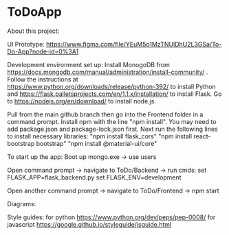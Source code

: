 # ToDoApp

About this project:



UI Prototype: https://www.figma.com/file/YEuM5o1MzTNUlDhU2L3GSa/To-Do-App?node-id=0%3A1


Development environment set up:
Install MonogoDB from https://docs.mongodb.com/manual/administration/install-community/ .
Follow the instructions at https://www.python.org/downloads/release/python-392/ to install Python
and https://flask.palletsprojects.com/en/1.1.x/installation/ to install Flask.
Go to https://nodejs.org/en/download/ to install node.js.

Pull from the main github branch then go into the Frontend folder in a command prompt. Install npm with the line "npm install". 
You may need to add package.json and package-lock.json first. Next run the following lines to install necessary libraries:
  "npm install flask_cors"
  "npm install react-bootstrap bootstrap"
  "npm install @material-ui/core"

To start up the app:
Boot up mongo.exe -> use users

Open command prompt -> navigate to ToDo/Backend -> run cmds:
    set FLASK_APP=flask_backend.py
    set FLASK_ENV=development
    
Open another command prompt -> navigate to ToDo/Frontend -> npm start


Diagrams:


Style guides:
  for python https://www.python.org/dev/peps/pep-0008/
  for javascript https://google.github.io/styleguide/jsguide.html
